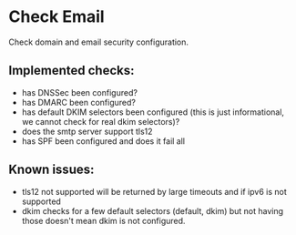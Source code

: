 # Check Email

Check domain and email security configuration. 

## Implemented checks:

* has DNSSec been configured?
* has DMARC been configured?
* has default DKIM selectors been configured (this is just informational, we cannot check for real dkim selectors)?
* does the smtp server support tls12
* has SPF been configured and does it fail all

## Known issues:
* tls12 not supported will be returned by large timeouts and if ipv6 is not supported
* dkim checks for a few default selectors (default, dkim) but not having those doesn't mean dkim is not configured. 

